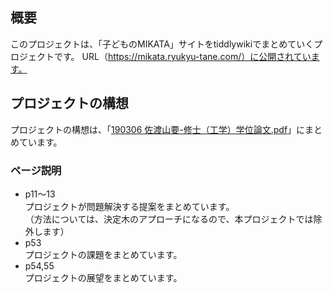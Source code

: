 ## 概要
このプロジェクトは、「子どものMIKATA」サイトをtiddlywikiでまとめていくプロジェクトです。
URL（https://mikata.ryukyu-tane.com/）に公開されています。

## プロジェクトの構想
プロジェクトの構想は、「[190306 佐渡山要-修士（工学）学位論文.pdf](https://github.com/sady225/sady225.github.io/blob/83301df2ff484af721ca47b45dd8e83ec993d45b/190306%20%E4%BD%90%E6%B8%A1%E5%B1%B1%E8%A6%81-%E4%BF%AE%E5%A3%AB%EF%BC%88%E5%B7%A5%E5%AD%A6%EF%BC%89%E5%AD%A6%E4%BD%8D%E8%AB%96%E6%96%87.pdf)」にまとめています。

### ページ説明
* p11〜13<br> プロジェクトが問題解決する提案をまとめています。<br>（方法については、決定木のアプローチになるので、本プロジェクトでは除外します）
* p53<br> プロジェクトの課題をまとめています。
* p54,55<br>  プロジェクトの展望をまとめています。

